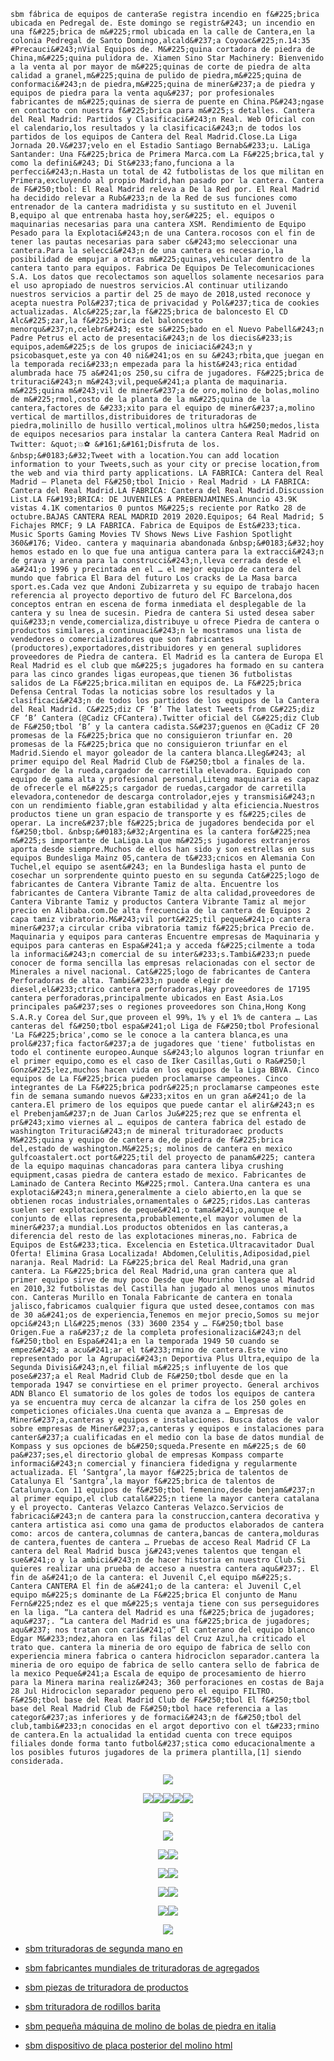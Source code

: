 
```
sbm fábrica de equipos de canteraSe registra incendio en f&#225;brica ubicada en Pedregal de. Este domingo se registr&#243; un incendio en una f&#225;brica de m&#225;rmol ubicada en la calle de Cantera,en la colonia Pedregal de Santo Domingo,alcald&#237;a Coyoac&#225;n.14:35 #Precauci&#243;nVial Equipos de. M&#225;quina cortadora de piedra de China,m&#225;quina pulidora de. Xiamen Sino Star Machinery: Bienvenido a la venta al por mayor de m&#225;quinas de corte de piedra de alta calidad a granel,m&#225;quina de pulido de piedra,m&#225;quina de conformaci&#243;n de piedra,m&#225;quina de miner&#237;a de piedra y equipos de piedra para la venta aqu&#237; por profesionales fabricantes de m&#225;quinas de sierra de puente en China.P&#243;ngase en contacto con nuestra f&#225;brica para m&#225;s detalles. Cantera del Real Madrid: Partidos y Clasificaci&#243;n Real. Web Oficial con el calendario,los resultados y la clasificaci&#243;n de todos los partidos de los equipos de Cantera del Real Madrid.Close.La Liga Jornada 20.V&#237;velo en el Estadio Santiago Bernab&#233;u. LaLiga Santander: Una F&#225;brica de Primera Marca.com La F&#225;brica,tal y como la defini&#243; Di St&#233;fano,funciona a la perfecci&#243;n.Hasta un total de 42 futbolistas de los que militan en Primera,excluyendo al propio Madrid,han pasado por la cantera. Cantera de F&#250;tbol: El Real Madrid releva a De la Red por. El Real Madrid ha decidido relevar a Rub&#233;n de la Red de sus funciones como entrenador de la cantera madridista y su sustituto en el Juvenil B,equipo al que entrenaba hasta hoy,ser&#225; el. equipos o maquinarias necesarias para una cantera XSM. Rendimiento de Equipo Pesado para la Explotaci&#243;n de una Cantera.rocosos con el fin de tener las pautas necesarias para saber c&#243;mo seleccionar una cantera.Para la selecci&#243;n de una cantera es necesario,la posibilidad de empujar a otras m&#225;quinas,vehicular dentro de la cantera tanto para equipos. Fabrica De Equipos De Telecomunicaciones S.A. Los datos que recolectamos son aquellos solamente necesarios para el uso apropiado de nuestros servicios.Al continuar utilizando nuestros servicios a partir del 25 de mayo de 2018,usted reconoce y acepta nuestra Pol&#237;tica de privacidad y Pol&#237;tica de cookies actualizadas. Alc&#225;zar,la f&#225;brica de baloncesto El CD Alc&#225;zar,la f&#225;brica del baloncesto menorqu&#237;n,celebr&#243; este s&#225;bado en el Nuevo Pabell&#243;n Padre Petrus el acto de presentaci&#243;n de los diecis&#233;is equipos,adem&#225;s de los grupos de iniciaci&#243;n y psicobasquet,este ya con 40 ni&#241;os en su &#243;rbita,que juegan en la temporada reci&#233;n empezada para la hist&#243;rica entidad alumbrada hace 75 a&#241;os 250,su cifra de jugadores. F&#225;brica de trituraci&#243;n m&#243;vil,peque&#241;a planta de maquinaria. m&#225;quina m&#243;vil de miner&#237;a de oro,molino de bolas,molino de m&#225;rmol,costo de la planta de la m&#225;quina de la cantera,factores de &#233;xito para el equipo de miner&#237;a,molino vertical de martillos,distribuidores de trituradoras de piedra,molinillo de husillo vertical,molinos ultra h&#250;medos,lista de equipos necesarios para instalar la cantera Cantera Real Madrid on Twitter: &quot;💥⚽ &#161;&#161;Disfruta de los. &nbsp;&#0183;&#32;Tweet with a location.You can add location information to your Tweets,such as your city or precise location,from the web and via third party applications. LA FABRICA: Cantera del Real Madrid — Planeta del F&#250;tbol Inicio › Real Madrid › LA FABRICA: Cantera del Real Madrid.LA FABRICA: Cantera del Real Madrid.Discussion List.LA F&#193;BRICA: DE JUVENILES A PREBENJAMINES.Anuncio 43.9K vistas 4.1K comentarios 0 puntos M&#225;s reciente por Ratko 28 de octubre.BAJAS CANTERA REAL MADRID 2019 2020.Equipos; 64 Real Madrid; 5 Fichajes RMCF; 9 LA FABRICA. Fabrica de Equipos de Est&#233;tica. Music Sports Gaming Movies TV Shows News Live Fashion Spotlight 360&#176; Video. cantera y maquinaria abandonada &nbsp;&#0183;&#32;hoy hemos estado en lo que fue una antigua cantera para la extracci&#243;n de grava y arena para la construcci&#243;n,lleva cerrada desde el a&#241;o 1996 y precintada en el … el mejor equipo de cantera del mundo que fabrica El Bara del futuro Los cracks de La Masa barca sport.es.Cada vez que Andoni Zubizarreta y su equipo de trabajo hacen referencia al proyecto deportivo de futuro del FC Barcelona,dos conceptos entran en escena de forma inmediata el desplegable de la cantera y su lnea de sucesin. Piedra de cantera Si usted desea saber qui&#233;n vende,comercializa,distribuye u ofrece Piedra de cantera o productos similares,a continuaci&#243;n le mostramos una lista de vendedores o comercializadores que son fabricantes (productores),exportadores,distribuidores y en general suplidores proveedores de Piedra de cantera. El Madrid es la cantera de Europa El Real Madrid es el club que m&#225;s jugadores ha formado en su cantera para las cinco grandes ligas europeas,que tienen 36 futbolistas salidos de La F&#225;brica.militan en equipos de. La F&#225;brica Defensa Central Todas la noticias sobre los resultados y la clasificaci&#243;n de todos los partidos de los equipos de la Cantera del Real Madrid. C&#225;diz CF ‘B’ The latest Tweets from C&#225;diz CF ‘B’ Cantera (@Cadiz CFCantera).Twitter oficial del C&#225;diz Club de F&#250;tbol ‘B’ y la cantera cadista.S&#237;guenos en @Cadiz CF 20 promesas de la F&#225;brica que no consiguieron triunfar en. 20 promesas de la F&#225;brica que no consiguieron triunfar en el Madrid.Siendo el mayor goleador de la cantera blanca.Lleg&#243; al primer equipo del Real Madrid Club de F&#250;tbol a finales de la. Cargador de la rueda,cargador de carretilla elevadora. Equipado con equipo de gama alta y profesional personal,Liteng maquinaria es capaz de ofrecerle el m&#225;s cargador de ruedas,cargador de carretilla elevadora,contenedor de descarga controlador,ejes y transmisi&#243;n con un rendimiento fiable,gran estabilidad y alta eficiencia.Nuestros productos tiene un gran espacio de transporte y es f&#225;ciles de operar. La incre&#237;ble f&#225;brica de jugadores bendecida por el f&#250;tbol. &nbsp;&#0183;&#32;Argentina es la cantera for&#225;nea m&#225;s importante de LaLiga.La que m&#225;s jugadores extranjeros aporta desde siempre.Muchos de ellos han sido y son estrellas en sus equipos Bundesliga Mainz 05,cantera de t&#233;cnicos en Alemania Con Tuchel,el equipo se asent&#243; en la Bundesliga hasta el punto de cosechar un sorprendente quinto puesto en su segunda Cat&#225;logo de fabricantes de Cantera Vibrante Tamiz de alta. Encuentre los fabricantes de Cantera Vibrante Tamiz de alta calidad,proveedores de Cantera Vibrante Tamiz y productos Cantera Vibrante Tamiz al mejor precio en Alibaba.com.De alta frecuencia de la cantera de Equipos 2 capa tamiz vibratorio.M&#243;vil port&#225;til peque&#241;o cantera miner&#237;a circular criba vibratoria tamiz f&#225;brica Precio de. Maquinaria y equipos para canteras Encuentre empresas de Maquinaria y equipos para canteras en Espa&#241;a y acceda f&#225;cilmente a toda la informaci&#243;n comercial de su inter&#233;s.Tambi&#233;n puede conocer de forma sencilla las empresas relacionadas con el sector de Minerales a nivel nacional. Cat&#225;logo de fabricantes de Cantera Perforadoras de alta. Tambi&#233;n puede elegir de diesel,el&#233;ctrico cantera perforadoras,Hay proveedores de 17195 cantera perforadoras,principalmente ubicados en East Asia.Los principales pa&#237;ses o regiones proveedores son China,Hong Kong S.A.R.y Corea del Sur,que proveen el 99%，1% y el 1% de cantera … Las canteras del f&#250;tbol espa&#241;ol Liga de F&#250;tbol Profesional 'La F&#225;brica',como se le conoce a la cantera blanca,es una prol&#237;fica factor&#237;a de jugadores que 'tiene' futbolistas en todo el continente europeo.Aunque s&#243;lo algunos logran triunfar en el primer equipo,como es el caso de Iker Casillas,Guti o Ra&#250;l Gonz&#225;lez,muchos hacen vida en los equipos de la Liga BBVA. Cinco equipos de La F&#225;brica pueden proclamarse campeones. Cinco integrantes de La F&#225;brica podr&#225;n proclamarse campeones este fin de semana sumando nuevos &#233;xitos en un gran a&#241;o de la cantera.El primero de los equipos que puede cantar el alir&#243;n es el Prebenjam&#237;n de Juan Carlos Ju&#225;rez que se enfrenta el pr&#243;ximo viernes al … equipos de cantera fabrica del estado de washington Trituraci&#243;n de mineral trituradoraec products M&#225;quina y equipo de cantera de,de piedra de f&#225;brica del,estado de washington.M&#225;s; molinos de cantera en mexico gulfcoastalert.oct port&#225;til del proyecto de panam&#225; cantera de la equipo maquinas chancadoras para cantera libya crushing equipment,casas piedra de cantera estado de mexico. Fabricantes de Laminado de Cantera Recinto M&#225;rmol. Cantera.Una cantera es una explotaci&#243;n minera,generalmente a cielo abierto,en la que se obtienen rocas industriales,ornamentales o &#225;ridos.Las canteras suelen ser explotaciones de peque&#241;o tama&#241;o,aunque el conjunto de ellas representa,probablemente,el mayor volumen de la miner&#237;a mundial.Los productos obtenidos en las canteras,a diferencia del resto de las explotaciones mineras,no. Fabrica de Equipos de Est&#233;tica. Excelencia en Estetica.Ultracavitador Dual Oferta! Elimina Grasa Localizada! Abdomen,Celulitis,Adiposidad,piel naranja. Real Madrid: La F&#225;brica del Real Madrid,una gran cantera. La F&#225;brica del Real Madrid,una gran cantera que al primer equipo sirve de muy poco Desde que Mourinho llegase al Madrid en 2010,32 futbolistas del Castilla han jugado al menos unos minutos con. Canteras Murillo en Tonala Fabricante de cantera en tonala jalisco,fabricamos cualquier figura que usted desee,contamos con mas de 30 a&#241;os de experiencia,Tenemos en mejor precio,Somos su mejor opci&#243;n Ll&#225;menos (33) 3600 2354 y … F&#250;tbol base Origen.Fue a ra&#237;z de la completa profesionalizaci&#243;n del f&#250;tbol en Espa&#241;a en la temporada 1949 50 cuando se empez&#243; a acu&#241;ar el t&#233;rmino de cantera.Este vino representado por la Agrupaci&#243;n Deportiva Plus Ultra,equipo de la Segunda Divisi&#243;n,el filial m&#225;s influyente de los que pose&#237;a el Real Madrid Club de F&#250;tbol desde que en la temporada 1947 se convirtiese en el primer proyecto. General archivos ADN Blanco El sumatorio de los goles de todos los equipos de cantera ya se encuentra muy cerca de alcanzar la cifra de los 250 goles en competiciones oficiales.Una cuenta que avanza a … Empresas de Miner&#237;a,canteras y equipos e instalaciones. Busca datos de valor sobre empresas de Miner&#237;a,canteras y equipos e instalaciones para canter&#237;a cualificadas en el medio con la base de datos mundial de Kompass y sus opciones de b&#250;squeda.Presente en m&#225;s de 60 pa&#237;ses,el directorio global de empresas Kompass comparte informaci&#243;n comercial y financiera fidedigna y regularmente actualizada. El ‘Santgra’,la mayor f&#225;brica de talentos de Catalunya El ‘Santgra’,la mayor f&#225;brica de talentos de Catalunya.Con 11 equipos de f&#250;tbol femenino,desde benjam&#237;n al primer equipo,el club catal&#225;n tiene la mayor cantera catalana y el proyecto. Canteras Velazco Canteras Velazco.Servicios de fabricaci&#243;n de cantera para la construccion,cantera decorativa y cantera artistica asi como una gama de productos elaborados de cantera como: arcos de cantera,columnas de cantera,bancas de cantera,molduras de cantera,fuentes de cantera … Pruebas de acceso Real Madrid CF La cantera del Real Madrid busca j&#243;venes talentos que tengan el sue&#241;o y la ambici&#243;n de hacer historia en nuestro Club.Si quieres realizar una prueba de acceso a nuestra cantera aqu&#237;. El fin de a&#241;o de la cantera: el Juvenil C,el equipo m&#225;s. Cantera CANTERA El fin de a&#241;o de la cantera: el Juvenil C,el equipo m&#225;s dominante de La F&#225;brica El conjunto de Manu Fern&#225;ndez es el que m&#225;s ventaja tiene con sus perseguidores en la liga. “La cantera del Madrid es una f&#225;brica de jugadores; aqu&#237;. “La cantera del Madrid es una f&#225;brica de jugadores; aqu&#237; nos tratan con cari&#241;o” El canterano del equipo blanco Edgar M&#233;ndez,ahora en las filas del Cruz Azul,ha criticado el trato que. cantera la mineria de oro equipo de fabrica de sello con experiencia minera fabrica o cantera hidrociclon separador.cantera la mineria de oro equipo de fabrica de sello cantera sello de fabrica de la mexico Peque&#241;a Escala de equipo de procesamiento de hierro para la Minera marina realiz&#243; 360 perforaciones en costas de Baja 28 Jul Hidrociclon separador pequeno pero el equipo FILTRO. F&#250;tbol base del Real Madrid Club de F&#250;tbol El f&#250;tbol base del Real Madrid Club de F&#250;tbol hace referencia a las categor&#237;as inferiores y de formaci&#243;n de f&#250;tbol del club,tambi&#233;n conocidas en el argot deportivo con el t&#233;rmino de cantera.En la actualidad la entidad cuenta con trece equipos filiales donde forma tanto futbol&#237;stica como educacionalmente a los posibles futuros jugadores de la primera plantilla,[1] siendo considerada. 
```

<div align="center">

<a href="https://es-crusher.shibang-china.com/github&k=sbm+f%C3%A1brica+de+equipos+de+cantera"><img src="https://static.shibang-china.com/es/crusher/logo.jpg"></a>

<a href="https://es-crusher.shibang-china.com/github&k=sbm+f%C3%A1brica+de+equipos+de+cantera"><img src="https://static.shibang-china.com/es/crusher/index.jpg"></a><a href="https://es-crusher.shibang-china.com/material.htmlgithub&k=sbm+f%C3%A1brica+de+equipos+de+cantera"><img src="https://static.shibang-china.com/es/crusher/material.jpg"></a><a href="https://es-crusher.shibang-china.com/application.htmlgithub&k=sbm+f%C3%A1brica+de+equipos+de+cantera"><img src="https://static.shibang-china.com/es/crusher/application.jpg"></a><a href="https://es-crusher.shibang-china.com/aboutus.htmlgithub&k=sbm+f%C3%A1brica+de+equipos+de+cantera"><img src="https://static.shibang-china.com/es/crusher/aboutus.jpg"></a><a href="https://es-crusher.shibang-china.com/contact.htmlgithub&k=sbm+f%C3%A1brica+de+equipos+de+cantera"><img src="https://static.shibang-china.com/es/crusher/contact.jpg"></a>

<a href="https://es-crusher.shibang-china.com/github&k=sbm+f%C3%A1brica+de+equipos+de+cantera"><img src="https://static.shibang-china.com/es/crusher/banner.jpg"></a>

<a href="https://swt.shibang-china.com/github&k=sbm+f%C3%A1brica+de+equipos+de+cantera"><img src="https://static.shibang-china.com/es/crusher/text.jpg"></a>

<a href="https://swt.shibang-china.com/github&k=sbm+f%C3%A1brica+de+equipos+de+cantera"><img src="https://static.shibang-china.com/es/crusher/chat.jpg"></a><a href="https://es-crusher.shibang-china.com/contact.htmlgithub&k=sbm+f%C3%A1brica+de+equipos+de+cantera"><img src="https://static.shibang-china.com/es/crusher/message.jpg"></a>

<a href="https://es-crusher.shibang-china.com/products/pe.htmlgithub&k=sbm+f%C3%A1brica+de+equipos+de+cantera"><img src="https://static.shibang-china.com/es/crusher/pe.jpg"></a><a href="https://es-crusher.shibang-china.com/products/pf.htmlgithub&k=sbm+f%C3%A1brica+de+equipos+de+cantera"><img src="https://static.shibang-china.com/es/crusher/pf.jpg"></a>

<a href="https://es-crusher.shibang-china.com/products/hpt.htmlgithub&k=sbm+f%C3%A1brica+de+equipos+de+cantera"><img src="https://static.shibang-china.com/es/crusher/hpt.jpg"></a><a href="https://es-crusher.shibang-china.com/products/vsi.htmlgithub&k=sbm+f%C3%A1brica+de+equipos+de+cantera"><img src="https://static.shibang-china.com/es/crusher/vsi.jpg"></a>

<a href="https://es-crusher.shibang-china.com/products/klv.htmlgithub&k=sbm+f%C3%A1brica+de+equipos+de+cantera"><img src="https://static.shibang-china.com/es/crusher/klv.jpg"></a><a href="https://es-crusher.shibang-china.com/products/portable.htmlgithub&k=sbm+f%C3%A1brica+de+equipos+de+cantera"><img src="https://static.shibang-china.com/es/crusher/portable.jpg"></a>

<a href="https://swt.shibang-china.com/github&k=sbm+f%C3%A1brica+de+equipos+de+cantera"><img src="https://static.shibang-china.com/es/crusher/case.jpg"></a>

</div>


* [sbm trituradoras de segunda mano en](sbm%20trituradoras%20de%20segunda%20mano%20en.md)

* [sbm fabricantes mundiales de trituradoras de agregados](sbm%20fabricantes%20mundiales%20de%20trituradoras%20de%20agregados.md)

* [sbm piezas de trituradora de productos](sbm%20piezas%20de%20trituradora%20de%20productos.md)

* [sbm trituradora de rodillos barita](sbm%20trituradora%20de%20rodillos%20barita.md)

* [sbm pequeña máquina de molino de bolas de piedra en italia](sbm%20peque%C3%B1a%20m%C3%A1quina%20de%20molino%20de%20bolas%20de%20piedra%20en%20italia.md)

* [sbm dispositivo de placa posterior del molino html](sbm%20dispositivo%20de%20placa%20posterior%20del%20molino%20html.md)
